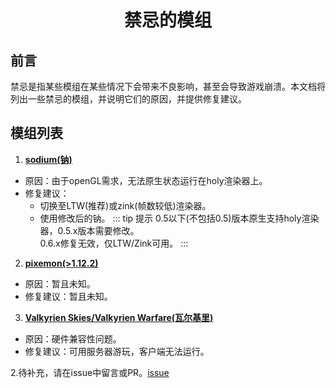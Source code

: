 <div align="center">

# 禁忌的模组

</div>

## 前言

禁忌是指某些模组在某些情况下会带来不良影响，甚至会导致游戏崩溃。本文档将列出一些禁忌的模组，并说明它们的原因，并提供修复建议。

## 模组列表

 1. **[sodium(钠)](https://www.curseforge.com/minecraft/mc-mods/sodium)**

   - 原因：由于openGL需求，无法原生状态运行在holy渲染器上。
   - 修复建议：
     - 切换至LTW(推荐)或zink(帧数较低)渲染器。
     - 使用修改后的钠。
::: tip 提示
0.5以下(不包括0.5)版本原生支持holy渲染器，0.5.x版本需要修改。  
0.6.x修复无效，仅LTW/Zink可用。
:::

 2. **[pixemon(>1.12.2)](https://modrinth.com/mod/pixelmon/)**
 - 原因：暂且未知。
 - 修复建议：暂且未知。

3. **[Valkyrien Skies/Valkyrien Warfare(瓦尔基里)](https://modrinth.com/mod/valkyrien-skies)**
 - 原因：硬件兼容性问题。
 - 修复建议：可用服务器游玩，客户端无法运行。

 2.待补充，请在issue中留言或PR。[issue](https://github.com/ning-g-mo/fcl-docs/issues)